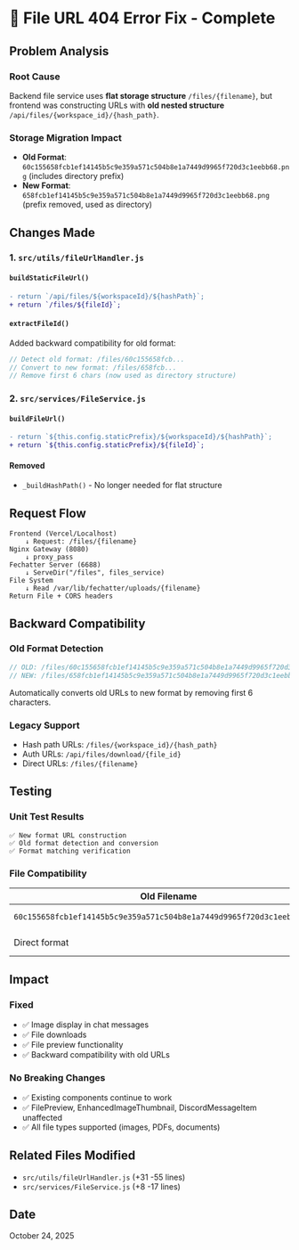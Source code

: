 # 🔧 File URL 404 Error Fix - Complete

## Problem Analysis

### Root Cause
Backend file service uses **flat storage structure** `/files/{filename}`, but frontend was constructing URLs with **old nested structure** `/api/files/{workspace_id}/{hash_path}`.

### Storage Migration Impact
- **Old Format**: `60c155658fcb1ef14145b5c9e359a571c504b8e1a7449d9965f720d3c1eebb68.png` (includes directory prefix)
- **New Format**: `658fcb1ef14145b5c9e359a571c504b8e1a7449d9965f720d3c1eebb68.png` (prefix removed, used as directory)

## Changes Made

### 1. **`src/utils/fileUrlHandler.js`**

#### `buildStaticFileUrl()`
```diff
- return `/api/files/${workspaceId}/${hashPath}`;
+ return `/files/${fileId}`;
```

#### `extractFileId()`
Added backward compatibility for old format:
```javascript
// Detect old format: /files/60c155658fcb...
// Convert to new format: /files/658fcb...
// Remove first 6 chars (now used as directory structure)
```

### 2. **`src/services/FileService.js`**

#### `buildFileUrl()`
```diff
- return `${this.config.staticPrefix}/${workspaceId}/${hashPath}`;
+ return `${this.config.staticPrefix}/${fileId}`;
```

#### Removed
- `_buildHashPath()` - No longer needed for flat structure

## Request Flow

```
Frontend (Vercel/Localhost)
    ↓ Request: /files/{filename}
Nginx Gateway (8080)
    ↓ proxy_pass
Fechatter Server (6688)
    ↓ ServeDir("/files", files_service)
File System
    ↓ Read /var/lib/fechatter/uploads/{filename}
Return File + CORS headers
```

## Backward Compatibility

### Old Format Detection
```javascript
// OLD: /files/60c155658fcb1ef14145b5c9e359a571c504b8e1a7449d9965f720d3c1eebb68.png
// NEW: /files/658fcb1ef14145b5c9e359a571c504b8e1a7449d9965f720d3c1eebb68.png
```

Automatically converts old URLs to new format by removing first 6 characters.

### Legacy Support
- Hash path URLs: `/files/{workspace_id}/{hash_path}`
- Auth URLs: `/api/files/download/{file_id}`
- Direct URLs: `/files/{filename}`

## Testing

### Unit Test Results
```
✅ New format URL construction
✅ Old format detection and conversion
✅ Format matching verification
```

### File Compatibility
| Old Filename | New Filename | Status |
|-------------|-------------|---------|
| `60c155658fcb1ef14145b5c9e359a571c504b8e1a7449d9965f720d3c1eebb68.png` | `658fcb1ef14145b5c9e359a571c504b8e1a7449d9965f720d3c1eebb68.png` | ✅ Converts |
| Direct format | Direct format | ✅ Pass-through |

## Impact

### Fixed
- ✅ Image display in chat messages
- ✅ File downloads
- ✅ File preview functionality
- ✅ Backward compatibility with old URLs

### No Breaking Changes
- ✅ Existing components continue to work
- ✅ FilePreview, EnhancedImageThumbnail, DiscordMessageItem unaffected
- ✅ All file types supported (images, PDFs, documents)

## Related Files Modified
- `src/utils/fileUrlHandler.js` (+31 -55 lines)
- `src/services/FileService.js` (+8 -17 lines)

## Date
October 24, 2025

